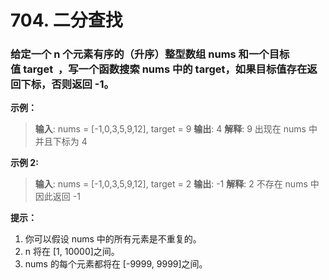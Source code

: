 # 704. 二分查找
### 给定一个 n 个元素有序的（升序）整型数组 nums 和一个目标值 target  ，写一个函数搜索 nums 中的 target，如果目标值存在返回下标，否则返回 -1。

**示例：**
> **输入**: nums = [-1,0,3,5,9,12], target = 9
> **输出**: 4
> **解释**: 9 出现在 nums 中并且下标为 4

**示例 2:**
> **输入**: nums = [-1,0,3,5,9,12], target = 2
> **输出**: -1
> **解释**: 2 不存在 nums 中因此返回 -1

**提示：**
1. 你可以假设 nums 中的所有元素是不重复的。
2. n 将在 [1, 10000]之间。
3. nums 的每个元素都将在 [-9999, 9999]之间。